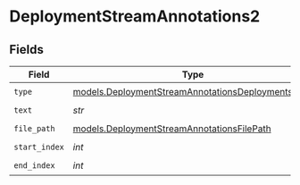 # DeploymentStreamAnnotations2


## Fields

| Field                                                                                                        | Type                                                                                                         | Required                                                                                                     | Description                                                                                                  |
| ------------------------------------------------------------------------------------------------------------ | ------------------------------------------------------------------------------------------------------------ | ------------------------------------------------------------------------------------------------------------ | ------------------------------------------------------------------------------------------------------------ |
| `type`                                                                                                       | [models.DeploymentStreamAnnotationsDeploymentsType](../models/deploymentstreamannotationsdeploymentstype.md) | :heavy_check_mark:                                                                                           | N/A                                                                                                          |
| `text`                                                                                                       | *str*                                                                                                        | :heavy_check_mark:                                                                                           | N/A                                                                                                          |
| `file_path`                                                                                                  | [models.DeploymentStreamAnnotationsFilePath](../models/deploymentstreamannotationsfilepath.md)               | :heavy_check_mark:                                                                                           | N/A                                                                                                          |
| `start_index`                                                                                                | *int*                                                                                                        | :heavy_check_mark:                                                                                           | N/A                                                                                                          |
| `end_index`                                                                                                  | *int*                                                                                                        | :heavy_check_mark:                                                                                           | N/A                                                                                                          |